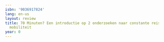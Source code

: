 ```yaml
---
isbn: '9036917824'
lang: en-us
layout: review
title: 70 Minuten? Een introductie op 2 onderzoeken naar constante reistijd en virtuele
  mobiliteit
year: 0
---
```


